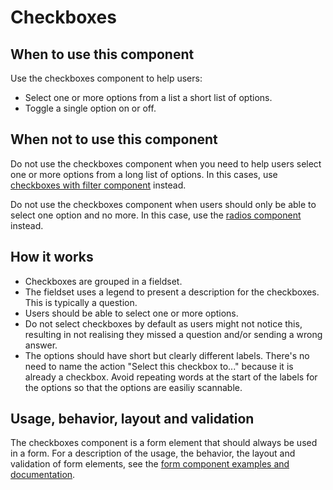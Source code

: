 # Checkboxes

## When to use this component

Use the checkboxes component to help users:

* Select one or more options from a list a short list of options.
* Toggle a single option on or off.

## When not to use this component

Do not use the checkboxes component when you need to help users select one or more options from a long list of options. In this cases, use <a href="{{path './checkboxes-with-filter.html'}}">checkboxes with filter component</a> instead.

Do not use the checkboxes component when users should only be able to select one option and no more. In this case, use the <a href="{{path './radios.html'}}">radios component</a> instead.

## How it works

* Checkboxes are grouped in a fieldset.
* The fieldset uses a legend to present a description for the checkboxes. This is typically a question.
* Users should be able to select one or more options.
* Do not select checkboxes by default as users might not notice this, resulting in not realising they missed a question and/or sending a wrong answer.
* The options should have short but clearly different labels. There's no need to name the action "Select this checkbox to..." because it is already a checkbox. Avoid repeating words at the start of the labels for the options so that the options are easiliy scannable.

## Usage, behavior, layout and validation

The checkboxes component is a form element that should always be used in a form. For a description of the usage, the behavior, the layout and validation of form elements, see the <a href="{{path './form.html'}}">form component examples and documentation</a>.